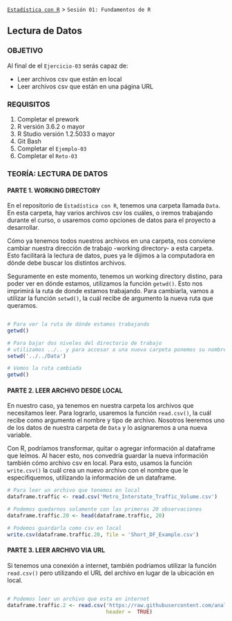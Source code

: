 [`Estadística con R`](../Readme.md) > `Sesión 01: Fundamentos de R` 

## Lectura de Datos

### OBJETIVO

Al final de el `Ejercicio-03` serás capaz de:
- Leer archivos csv que están en local
- Leer archivos csv que están en una página URL

### REQUISITOS

1. Completar el prework
2. R versión 3.6.2 o mayor
3. R Studio versión 1.2.5033 o mayor 
4. Git Bash
5. Completar el `Ejemplo-03` 
6. Completar el `Reto-03`

### TEORÍA: LECTURA DE DATOS

#### PARTE 1. WORKING DIRECTORY

En el repositorio de `Estadística con R`, tenemos una carpeta llamada `Data`. En esta carpeta, hay varios archivos csv los cuáles, o iremos trabajando durante el curso, o usaremos como opciones de datos para el proyecto a desarrollar.

Cómo ya tenemos todos nuestros archivos en una carpeta, nos conviene cambiar nuestra dirección de trabajo -working directory- a esta carpeta. Esto facilitará la lectura de datos, pues ya le dijimos a la computadora en dónde debe buscar los distintos archivos.

Seguramente en este momento, tenemos un working directory distino, para poder ver en dónde estamos, utilizamos la función `getwd()`. Esto nos imprimirá la ruta de donde estamos trabajando. Para cambiarla, vamos a utilizar la función `setwd()`, la cuál recibe de argumento la nueva ruta que queramos. 

```r

# Para ver la ruta de dónde estamos trabajando
getwd()

# Para bajar dos niveles del directorio de trabajo 
# utilizamos ../.. y para accesar a una nueva carpeta ponemos su nombre, Data
setwd('../../Data')

# Vemos la ruta cambiada
getwd()
```

#### PARTE 2. LEER ARCHIVO DESDE LOCAL

En nuestro caso, ya tenemos en nuestra carpeta los archivos que necesitamos leer. Para lograrlo, usaremos la función `read.csv()`, la cuál recibe como argumento el nombre y tipo de archivo. Nosotros leeremos uno de los datos de nuestra carpeta de `Data` y lo asignaremos a una nueva variable.

Con R, podríamos transformar, quitar o agregar información al dataframe que leímos. Al hacer esto, nos convedría guardar la nueva información también cómo archivo csv en local. Para esto, usamos la función `write.csv()` la cuál crea un nuevo archivo con el nombre que le especifiquemos, utilizando la información de un dataframe.   

```r
# Para leer un archivo que tenemos en local
dataframe.traffic <- read.csv('Metro_Interstate_Traffic_Volume.csv')

# Podemos quedarnos solamente con las primeras 20 observaciones
dataframe.traffic.20 <- head(dataframe.traffic, 20)

# Podemos guardarla como csv en local
write.csv(dataframe.traffic.20, file = 'Short_DF_Example.csv')
```

#### PARTE 3. LEER ARCHIVO VIA URL

Si tenemos una conexión a internet, también podriamos utilizar la función `read.csv()` pero utilizando el URL del archivo en lugar de la ubicación en local.

```r

# Podemos leer un archivo que esta en internet
dataframe.traffic.2 <- read.csv('https://raw.githubusercontent.com/analuisaortega/A2-Estadistica-con-R-2020/new-content/Data/Metro_Interstate_Traffic_Volume.csv', 
                                header =  TRUE)
```
